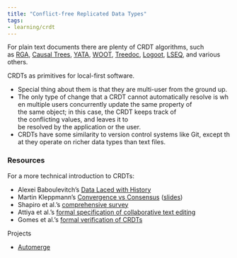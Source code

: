 ```yaml
---
title: "Conflict-free Replicated Data Types"
tags:
- learning/crdt
---
```


For plain text documents there are plenty of CRDT algorithms, such as [RGA](http://csl.snu.ac.kr/papers/jpdc11.pdf), [Causal Trees](https://citeseerx.ist.psu.edu/viewdoc/download?doi=10.1.1.994.4371&rep=rep1&type=pdf), [YATA](https://www.researchgate.net/publication/310212186_Near_Real-Time_Peer-to-Peer_Shared_Editing_on_Extensible_Data_Types), [WOOT](https://hal.inria.fr/file/index/docid/108523/filename/OsterCSCW06.pdf), [Treedoc](https://hal.inria.fr/inria-00445975/document), [Logoot](https://hal.inria.fr/inria-00432368/document), [LSEQ](https://hal.archives-ouvertes.fr/file/index/docid/921633/filename/fp025-nedelec.pdf), and various others.

CRDTs as primitives for local-first software.
- Special thing about them is that they are multi-user from the ground up.
- The only type of change that a CRDT cannot automatically resolve is when multiple users concurrently update the same property of the same object; in this case, the CRDT keeps track of the conflicting values, and leaves it to be resolved by the application or the user.
- CRDTs have some similarity to version control systems like Git, except that they operate on richer data types than text files.

### Resources

For a more technical introduction to CRDTs:
-   Alexei Baboulevitch’s [Data Laced with History](http://archagon.net/blog/2018/03/24/data-laced-with-history/)
-   Martin Kleppmann’s [Convergence vs Consensus](https://www.youtube.com/watch?v=B5NULPSiOGw) ([slides](https://speakerdeck.com/ept/convergence-versus-consensus-crdts-and-the-quest-for-distributed-consistency))
-   Shapiro et al.’s [comprehensive survey](https://hal.inria.fr/inria-00555588/document)
-   Attiya et al.’s [formal specification of collaborative text editing](http://software.imdea.org/~gotsman/papers/editing-podc16.pdf)
-   Gomes et al.’s [formal verification of CRDTs](https://dl.acm.org/citation.cfm?doid=3152284.3133933)

Projects
- [Automerge](https://automerge.org/)